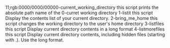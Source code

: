 11;rgb:0000/0000/00000-current_working_directory
this script prints the absolute path name of the 0-curret working directory
1-listit
this script Display the contents list of your current directory.
2-bring_me_home
this script changes the working directory to the user's home directory
3-listfiles
this script Display current directory contents in a long format
4-listmorefiles
this script Display current directory contents, including hidden files (starting with .). Use the long format.